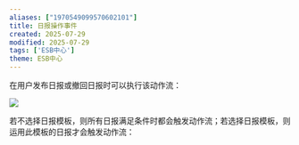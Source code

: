 ```yaml
---
aliases: ["1970549099570602101"]
title: 日报操作事件
created: 2025-07-29
modified: 2025-07-29
tags: ['ESB中心']
theme: ESB中心
---
```


在用户发布日报或撤回日报时可以执行该动作流：

![](https://myhelpdoc.oss-cn-heyuan.aliyuncs.com/mdimages/a03248c41b43c07174bf526fdd94e2ed.jpg)

若不选择日报模板，则所有日报满足条件时都会触发动作流；若选择日报模板，则运用此模板的日报才会触发动作流：

